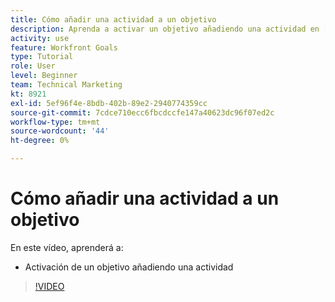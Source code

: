 ```yaml
---
title: Cómo añadir una actividad a un objetivo
description: Aprenda a activar un objetivo añadiendo una actividad en [!DNL Objetivos].
activity: use
feature: Workfront Goals
type: Tutorial
role: User
level: Beginner
team: Technical Marketing
kt: 8921
exl-id: 5ef96f4e-8bdb-402b-89e2-2940774359cc
source-git-commit: 7cdce710ecc6fbcdccfe147a40623dc96f07ed2c
workflow-type: tm+mt
source-wordcount: '44'
ht-degree: 0%

---
```


# Cómo añadir una actividad a un objetivo

En este vídeo, aprenderá a:

* Activación de un objetivo añadiendo una actividad

>[!VIDEO](https://video.tv.adobe.com/v/335193/?quality=12)
